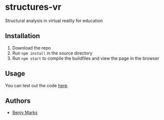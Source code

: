 # structures-vr
Structural analysis in virtual reality for education

## Installation
 1.  Download the repo
 2.  Run `npm install` in the source directory
 3.  Run `npm start` to compile the buildfiles and view the page in the browser

## Usage
You can test out the code [here]( https://benjym.github.io/structures-vr/).

## Authors
 - [Benjy Marks](mailto:benjy.marks@sydney.edu.au)

